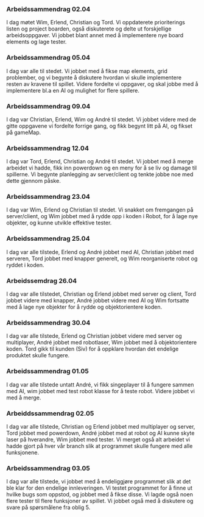 ### Arbeidssammendrag 02.04
I dag møtet Wim, Erlend, Christian og Tord. Vi oppdaterete prioriterings listen og project boarden, også diskuterete og delte ut forskjellige arbeidsoppgaver. Vi jobbet blant annet med å implementere nye board elements og lage tester.


### Arbeidssammendrag 05.04
I dag var alle til stedet. Vi jobbet med å fikse map elements, grid problember, og vi begynte å diskutere hvordan vi skulle implementere resten av kravene til spillet. Videre fordelte vi oppgaver, og skal jobbe med å implementere bl.a en AI og mulighet for flere spillere.

### Arbeidssammendrag 09.04
I dag var Christian, Erlend, Wim og André til stedet. Vi jobbet videre med de gitte oppgavene vi fordelte forrige gang, og fikk begynt litt på AI, og fikset på gameMap.

### Arbeidssammendrag 12.04
I dag var Tord, Erlend, Christian og André til stedet. Vi jobbet med å merge arbeidet vi hadde, fikk inn powerdown og en meny for å se liv og damage til spillerne. Vi begynte planlegging av server/client og tenkte  jobbe noe med dette gjennom påske.


### Arbeidssammendrag 23.04
I dag var Wim, Erlend og Christian til stedet. Vi snakket om fremgangen på server/client, og Wim jobbet med å rydde opp i koden i Robot, for å lage nye objekter, og kunne utvikle effektive tester.

### Arbeidssammendrag 25.04
I dag var alle tilstede, Erlend og André jobbet med AI, Christian jobbet med serveren, Tord jobbet med knapper generelt, og Wim reorganiserte robot og ryddet i koden.

### Arbeidssemdrag 26.04
I dag var alle tilstedet, Christian og Erlend jobbet med server og client, Tord jobbet videre med knapper, André jobbet videre med AI og Wim fortsatte med å lage nye objekter for å rydde og objektorientere koden.

### Arbeidssammendrag 30.04
I dag var alle tilstede, Erlend og Christian jobbet videre med server og multiplayer, André jobbet med robotlaser, Wim jobbet med å objektorientere koden. Tord gikk til kunden (Siv) for å oppklare hvordan det endelige produktet skulle fungere.

### Arbeidssammendrag 01.05
I dag var alle tilstede untatt André, vi fikk singeplayer til å fungere sammen med AI, wim jobbet med test robot klasse for å teste robot. 
Videre jobbet vi med å merge.

### Arbeiddssammendrag 02.05
I dag var alle tilstede, Christian og Erlend jobbet med multiplayer og server, Tord jobbet med powerdown, André jobbet med at robot og AI kunne skyte laser på hverandre, Wim jobbet med tester. Vi merget også alt arbeidet vi hadde gjort på hver vår branch slik at programmet skulle fungere med alle funksjonene.

### Arbeidssammendrag 03.05
I dag var alle tilstede, vi jobbet med å endeliggjøre programmet slik at det ble klar for den endelige innleveringen. Vi testet programmet for å finne ut hvilke bugs som oppstod, og jobbet med å fikse disse. Vi lagde også noen flere tester til flere funksjoner av spillet. Vi jobbet også med å diskutere og svare på spørsmålene fra oblig 5. 
